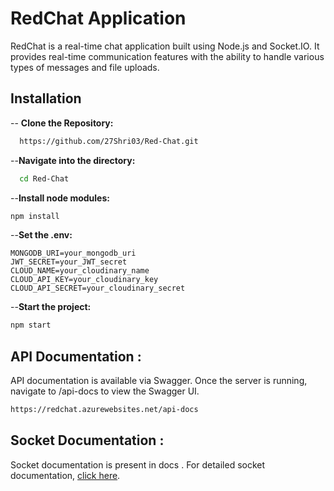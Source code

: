 # RedChat Application

RedChat is a real-time chat application built using Node.js and Socket.IO. It provides real-time communication features with the ability to handle various types of messages and file uploads.

## Installation

-- **Clone the Repository:**

```bash
  https://github.com/27Shri03/Red-Chat.git
```
--**Navigate into the directory:**
```bash
  cd Red-Chat
```
--**Install node modules:**
```bash
npm install
```
--**Set the .env:**
```env
MONGODB_URI=your_mongodb_uri
JWT_SECRET=your_JWT_secret
CLOUD_NAME=your_cloudinary_name
CLOUD_API_KEY=your_cloudinary_key
CLOUD_API_SECRET=your_cloudinary_secret
```
--**Start the project:**
```bash
npm start
```

## API Documentation :
API documentation is available via Swagger. Once the server is running, navigate to /api-docs to view the Swagger UI.

```bash
https://redchat.azurewebsites.net/api-docs
```

## Socket Documentation : 
Socket documentation is present in docs . For detailed socket documentation, [click here](./Docs/socketDocs.md).
